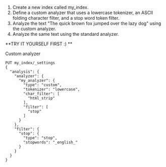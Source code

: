 1. Create a new index called my_index.
2. Define a custom analyzer that uses a lowercase tokenizer, an ASCII folding character filter, and a stop word token filter.
3. Analyze the text "The quick brown fox jumped over the lazy dog" using the custom analyzer.
4. Analyze the same text using the standard analyzer.


**TRY IT YOURSELF FIRST :) **

Custom analyzer
```
PUT my_index/_settings
{
  "analysis": {
    "analyzer": {
      "my_analyzer": {
        "type": "custom",
        "tokenizer": "lowercase",
        "char_filter": [
          "html_strip"
        ],
        "filter": [
          "stop"
        ]
      }
    },
    "filter": {
      "stop": {
        "type": "stop",
        "stopwords": "_english_"
      }
    }
  }
}
```
